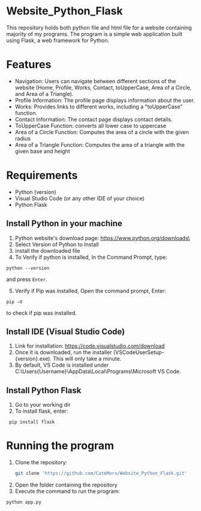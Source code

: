 # Website_Python_Flask
This repository holds both python file and html file for a website containing majority of my programs. The program is a simple web application built using Flask, a web framework for Python.


# Features
- Navigation: Users can navigate between different sections of the website (Home, Profile, Works, Contact, toUpperCase, Area of a Circle, and Area of a Triangle).
- Profile Information: The profile page displays information about the user.
- Works: Provides links to different works, including a "toUpperCase" function.
- Contact Information: The contact page displays contact details.
- ToUpperCase Function: converts all lower case to uppercase
- Area of a Circle Function: Computes the area of a circle with the given radius
- Area of a Triangle Function: Computes the area of a triangle with the given base and height


# Requirements

- Python (version)
- Visual Studio Code (or any other IDE of your choice)
- Python Flask


## Install Python in your machine 

1. Python website's download page: https://www.python.org/downloads\
2. Select Version of Python to Install
3. install the downloaded file
4. To Verify if python is installed, In the Command Prompt, type:
```
python --version
```
 and press `Enter`.

5. Verify if Pip was installed, Open the command prompt, Enter:
```
pip –V 
```
to check if pip was installed.

## Install IDE (Visual Studio Code)
1. Link for installation: https://code.visualstudio.com/download
2. Once it is downloaded, run the installer (VSCodeUserSetup-{version}.exe). This will only take a minute.
3. By default, VS Code is installed under C:\Users\{Username}\AppData\Local\Programs\Microsoft VS Code.

## Install Python Flask
1. Go to your working dir 
2. To install flask, enter:
```
 pip install flask
```
# Running the program
1. Clone the repository:
    ```bash
    git clone 'https://github.com/CateMorx/Website_Python_Flask.git'
    ```
2. Open the folder containing the repository
3. Execute the command to run the program:
```
python app.py
```